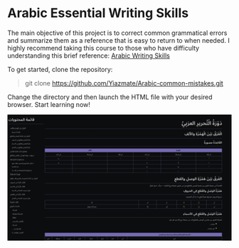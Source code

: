 # Arabic Essential Writing Skills
The main objective of this project is to correct common grammatical errors and
summarize them as a reference that is easy to return to when needed. I highly
recommend taking this course to those who have difficulty understanding this
brief reference:
[Arabic Writing Skills](https://www.youtube.com/watch?v=VZGxSsznGtY&list=PL08ef9eJxtJb-jK8dl-cYOQRL88nyYVq-)

To get started, clone the repository:
> git clone https://github.com/Yiazmate/Arabic-common-mistakes.git

Change the directory and then launch the HTML file with your desired browser. Start learning now!

![An 1080p sample](Sample.png)
